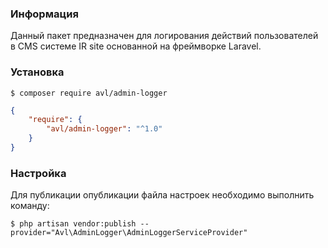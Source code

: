 ### Информация

Данный пакет предназначен для логирования действий пользователей в CMS системе IR site основанной на фреймворке Laravel.

### Установка

```
$ composer require avl/admin-logger
```

```json
{
    "require": {
        "avl/admin-logger": "^1.0"
    }
}
```
### Настройка

Для публикации опубликации файла настроек необходимо выполнить команду:

```
$ php artisan vendor:publish --provider="Avl\AdminLogger\AdminLoggerServiceProvider"
```
